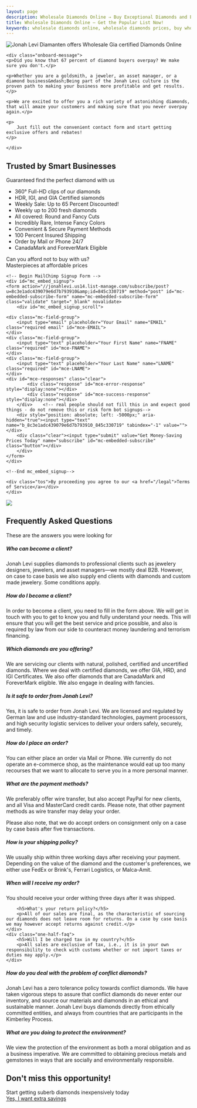 ```yaml
---
layout: page
description: Wholesale Diamonds Online ⇒ Buy Exceptional Diamonds and Exceptional Prices @ Jonah Levi Diamonds of Germany. B2B and B2C. Inquire NOW!
title: Wholesale Diamonds Online — Get the Popular List Now!
keywords: wholesale diamonds online, wholesale diamonds prices, buy wholesale diamonds, buy wholesale diamonds online
---
```


<section class="story-background cf">
<img title="Wholesale Diamonds Online with Low Buy Prices" alt="Jonah Levi Diamanten offers Wholesale Gia certified Diamonds Online" src="{{ site.baseurl }}assets/images/about-top.jpg">

<div class="story cf">
	

	<div class="onboard-message">
	<p>Did you know that 67 percent of diamond buyers overpay? We make sure you don't.</p>

	<p>Whether you are a goldsmith, a jeweler, an asset manager, or a diamond business&mdash;Being part of the Jonah Levi culture is the proven path to making your business more profitable and get results.</p>

	<p>We are excited to offer you a rich variety of astonishing diamonds, that will amaze your customers and making sure that you never overpay again.</p>

	<p>
		Just fill out the convenient contact form and start getting exclusive offers and rebates!
	</p>

	</div>

<div class="cf" id="cta">

<div class="center">
	<h2>Trusted by Smart Businesses</h2>
<div class="sub-head">Guaranteed find the perfect diamond with us</div>
</div>

<div class="one-half first">
	<ul class="benefits">
	<li><span class="icon-ok-circled green"></span> <span class="highlight">360° Full-HD clips</span> of our diamonds</li>
	<li><span class="icon-ok-circled green"></span> HDR, IGI, and <span class="highlight">GIA Certified</span> siamonds</li>
	<li><span class="icon-ok-circled green"></span> Weekly Sale: Up to <span class="highlight">65 Percent Discounted</span>!</li>
	<li><span class="icon-ok-circled green"></span> Weekly up to <span class="highlight">200 fresh</span> diamonds</li>
	<li><span class="icon-ok-circled green"></span> All covered: <span class="highlight">Round and Fancy Cuts</span></li>
	<li><span class="icon-ok-circled green"></span> Incredibly Rare, <span class="highlight">Intense Fancy</span> Colors</li>
	<li><span class="icon-ok-circled green"></span> <span class="highlight">Convenient &amp; Secure</span> Payment Methods</li>
	<li><span class="icon-ok-circled green"></span> <span class="highlight">100 Percent</span> Insured Shipping</li>
	<li><span class="icon-ok-circled green"></span> Order by Mail or Phone <span class="highlight">24/7</span></li>
	<li><span class="icon-ok-circled green"></span> <span class="highlight">CanadaMark</span> and <span class="highlight">ForeverMark</span> Eligible </li>
	</ul>
	</div>

<div class="one-half">
	<div class="signup center">
	<p>Can you afford not to buy with us? <br> <span class="sub">Masterpieces at affordable prices</span></p>

	<!-- Begin MailChimp Signup Form -->
	<div id="mc_embed_signup">
	<form action="//jonahlevi.us14.list-manage.com/subscribe/post?u=8c3e1adc439079e6d7b793910&amp;id=845c330719" method="post" id="mc-embedded-subscribe-form" name="mc-embedded-subscribe-form" class="validate" target="_blank" novalidate>
	    <div id="mc_embed_signup_scroll">
		
	<div class="mc-field-group">
		<input type="email" placeholder="Your Email" name="EMAIL" class="required email" id="mce-EMAIL">
	</div>
	<div class="mc-field-group">
		<input type="text" placeholder="Your First Name" name="FNAME" class="required" id="mce-FNAME">
	</div>
	<div class="mc-field-group">
		<input type="text" placeholder="Your Last Name" name="LNAME" class="required" id="mce-LNAME">
	</div>
	<div id="mce-responses" class="clear">
			<div class="response" id="mce-error-response" style="display:none"></div>
			<div class="response" id="mce-success-response" style="display:none"></div>
		</div>    <!-- real people should not fill this in and expect good things - do not remove this or risk form bot signups-->
	    <div style="position: absolute; left: -5000px;" aria-hidden="true"><input type="text" name="b_8c3e1adc439079e6d7b793910_845c330719" tabindex="-1" value=""></div>
	    <div class="clear"><input type="submit" value="Get Money-Saving Prices Today" name="subscribe" id="mc-embedded-subscribe" class="button"></div>
	    </div>
	</form>
	</div>

	<!--End mc_embed_signup-->

	<div class="tos">By proceeding you agree to our <a href="/legal">Terms of Service</a></div>
	</div>

</div>


</div>

</div>
</section>

<div class="partner full-margin">
	<div class="partner-list cf">
		<div class="center"><img src="{{ site.baseurl }}assets/images/partners.png"></div>
	</div>
</div>

<div class="dummy"></div>

<section class="story white-bg">
	<div class="center">
	<h2>Frequently Asked Questions</h2>
<div class="sub-head">These are the answers you were looking for</div>
</div>

<div class="row cf">
	<div class="one-half-faq first">
		<h5>Who can become a client?</h5>
		<p>Jonah Levi supplies diamonds to professional clients such as jewelery designers, jewelers, and asset managers&mdash;we mostly deal B2B. However, on case to case basis we also supply end clients with diamonds and custom made jewelery. Some conditions apply.</p>
	</div> 
	<div class="one-half-faq">
		<h5>How do I become a client?</h5>
		<p>In order to become a client, you need to fill in the form above. We will get in touch with you to get to know you and fully understand your needs. This will ensure that you will get the best service and price possible, and also is required by law from our side to counteract money laundering and terrorism financing.</p>
	</div> 
</div>

<div class="row cf">
	<div class="one-half-faq first">
		<h5>Which diamonds are you offering?</h5>
		<p>We are servicing our clients with natural, polished, certified and uncertified diamonds. Where we deal with certified diamonds, we offer GIA, HRD, and IGI Certificates. We also offer diamonds that are CanadaMark and ForeverMark eligible. We also engage in dealing with fancies.</p>
	</div> 
	<div class="one-half-faq">
		<h5>Is it safe to order from Jonah Levi?</h5>
		<p>Yes, it is safe to order from Jonah Levi. We are licensed and regulated by German law and use industry-standard technologies, payment processors, and high security logistic services to deliver your orders safely, securely, and timely.</p>
	</div> 
</div>

<div class="row cf">
	<div class="one-half-faq first">
		<h5>How do I place an order?</h5>
		<p>You can either place an order via Mail or Phone. We currently do not operate an e-commerce shop, as the maintenance would eat up too many recourses that we want to allocate to serve you in a more personal manner.</p>
	</div> 
	<div class="one-half-faq">
		<h5>What are the payment methods?</h5>
		<p>We preferably offer wire transfer, but also accept PayPal for new clients, and all Visa and MasterCard credit cards. Please note, that other payment methods as wire transfer may delay your order.</p>
		<p>Please also note, that we do accept orders on consignment only on a case by case basis after five transactions.</p>
	</div> 
</div>

<div class="row cf">
	<div class="one-half-faq first">
		<h5>How is your shipping policy?</h5>
		<p>We usually ship within three working days after receiving your payment. Depending on the value of the diamond and the customer's preferences, we either use FedEx or Brink's, Ferrari Logistics, or Malca-Amit.</p>
	</div> 
	<div class="one-half-faq">
		<h5>When will I receive my order?</h5>
		<p>You should receive your order withing three days after it was shipped.</p>
	</div> 
</div>

<div class="row cf">
	<div class="one-half-faq first">
		
		<h5>What's your return policy?</h5>
		<p>All of our sales are final, as the characteristic of sourcing our diamonds does not leave room for returns. On a case by case basis we may however accept returns against credit.</p>
	</div> 
	<div class="one-half-faq">
		<h5>Will I be charged tax in my country?</h5>
		<p>All sales are exclusive of tax, i.e., it is in your own responsibility to check with customs whether or not import taxes or duties may apply.</p>
	</div> 
</div>

<div class="row cf">
	<div class="one-half-faq first">
		<h5>How do you deal with the problem of conflict diamonds?</h5>
		<p>Jonah Levi has a zero tolerance policy towards conflict diamonds. We have taken vigorous steps to assure that conflict diamonds do never enter our inventory, and source our materials and diamonds in an ethical and sustainable manner. Jonah Levi buys diamonds directly from ethically committed entities, and always from countries that are participants in the Kimberley Process.</p>
	</div> 
	<div class="one-half-faq">
		<h5>What are you doing to protect the environment?</h5>
		<p>We view the protection of the environment as both a moral obligation and as a business imperative. We are committed to obtaining precious metals and gemstones in ways that are socially and environmentally responsible. </p>
	</div> 
</div>

<div class="cta full-margin">
	<div class="center">
	<h2 class="cta-head">Don't miss this opportunity!</h2>
	<div class="sub-head">Start getting suberb diamonds inexpensively today</div>
<a class="cta-btn to-cta" href="#">Yes, I want extra savings</a>
</div>
</div>
<div class="dummy-big"></div>
</section>